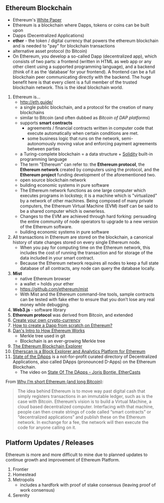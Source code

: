 ## Ethereum Blockchain

* Ethereum's [White Paper](https://github.com/ethereum/wiki/wiki/White-Paper)
* Ethereum is a blockchain where Dapps, tokens or coins can be built upon
* Dapps (Decentralized Applications)
* **ether** - the token / digital currency that powers the ethereum blockchain and is needed to "pay" for blockchain transactions
* alternative asset protocol (to Bitcoin)
* On Ethereum, you develop a so-called Dapp (decentralized app), which consists of two parts: a frontend (written in HTML as web app or any other client using a supported programming language), and a backend (think of it as the ‘database’ for your frontend). A frontend can be a full blockchain peer communicating directly with the backend. The huge benefit here is that every client is a full member of the trusted blockchain network. This is the ideal blockchain world.

1. Ethereum is...
    * http://eth.guide/
    * a single public blockchain, and a protocol for the creation of many blockchains
    * similar to Bitcoin (and often dubbed as _Bitcoin of DAP platforms_)
    * supports **smart contracts**
        * agreements / financial contracts written in computer code that execute automatically when certain conditions are met.
        * some business logic that runs on the network, semi-autonomously moving value and enforcing payment agreements between parties
    * a Turing-complete blockchain = a data structure + [Solidity](./ethereum-solidity.md) built-in programming language
    * The term "Ethereum" can refer to: the **Ethereum protocol**, the **Ethereum network** created by computers using the protocol, and the **Ethereum project** funding development of the aforementioned two.
    * open source blockchain network
    * building economic systems in pure software
    * The Ethereum network functions as one large computer which executes programs in lockstep; it is a machine which is "virtualized" by a network of other machines. Being composed of many private computers, the Ethereum Virtual Machine (EVM) itself can be said to be a shared computer which is ownerless.
    * Changes to the EVM are achieved through hard forking: persuading the entire community of node operators to upgrade to a new version of the Ethereum software.
    * building economic systems in pure software
1. All transactions in Ethereum are stored on the blockchain, a canonical history of state changes stored on every single Ethereum node.
    * When you pay for computing time on the Ethereum network, this includes the cost of running the transaction and for storage of the data included in your smart contract.
    * Because the Ethereum network requires all nodes to keep a full state database of all contracts, any node can query the database locally.
1. **Mist**
    * native Ethereum browser
    * a wallet = holds your ether
    * https://github.com/ethereum/mist
    * With Mist and the Ethereum command-line tools, sample contracts can be tested with fake ether to ensure that you don’t lose any real money while debugging.
1. **Web3.js** - software library
1. **Ethereum protocol** was derived from Bitcoin, and extended
1. [Create your own crypto-currency](https://www.ethereum.org/token)
1. [How to create a Dapp from scratch on Ethereum?](https://ethereum.stackexchange.com/q/122/2491)
1. [Dan's Intro to How Ethereum Works](https://youtu.be/-SMliFtoPn8)
   * Merkle tree used in git
   * Blockchain is an ever-growing Merkle tree
1. [The Ethereum Blockchain Explorer](https://etherchain.org/)
1. [Etherscan is a Block Explorer and Analytics Platform for Ethereum](https://etherscan.io/)
1. [State of the DApps](https://www.stateofthedapps.com/) is a not-for-profit curated directory of Decentralized Applications, also called DApps (pronounced D-Apps) on the Ethereum Blockchain.
   * The video on [State Of The DApps - Joris Bontje, EtherCasts](https://youtu.be/iqBNPh5IMqM)

From [Why I’m short Ethereum (and long Bitcoin)](https://medium.com/@tuurdemeester/why-im-short-ethereum-and-long-bitcoin-aee5b1c198fd):

> The idea behind Ethereum is to move way past digital cash that simply registers transactions in an immutable ledger, such as is the case with Bitcoin. Ethereum’s vision is to build a Virtual Machine, a cloud based decentralized computer. Interfacing with that machine, people can then create strings of code called “smart contracts” or “decentralized applications” and publish these on the Ethereum network. In exchange for a fee, the network will then execute the code for anyone calling on it.

## Platform Updates / Releases

Ethereum is more and more difficult to mine due to planned updates to continue growth and improvement of Ethereum Platform.

1. Frontier
1. Homestead
1. Metropolis
    * includes a hardfork with proof of stake consensus (leaving proof of work consensus)
1. Serenity
